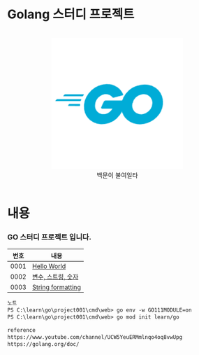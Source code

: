 # Golang 스터디 프로젝트

<br />
<!-- Logo -->
<div align="center">
  <img src="./img/golang.png" alt="Note" height="300px">
</div>

<!-- Title and Description -->
<div align="center">
백문이 불여일타
</div>

<br />

# 내용

### GO 스터디 프로젝트 입니다.

| 번호 | 내용                              |
| ---- | --------------------------------- |
| 0001 | [Hello World](./lec001.go)        |
| 0002 | [변수, 스트링, 숫자](./lec002.go) |
| 0003 | [String formatting](./lec003.go)  |

```
노트
PS C:\learn\go\project001\cmd\web> go env -w GO111MODULE=on
PS C:\learn\go\project001\cmd\web> go mod init learn/go
```

```
reference
https://www.youtube.com/channel/UCW5YeuERMmlnqo4oq8vwUpg
https://golang.org/doc/
```
